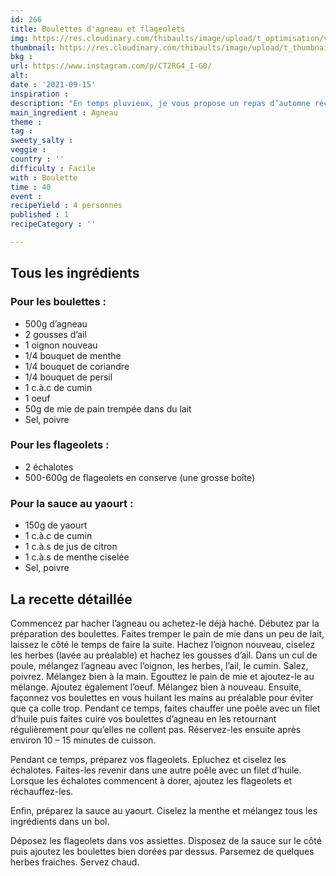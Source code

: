 ```yaml
---
id: 266
title: Boulettes d'agneau et flageolets
img: https://res.cloudinary.com/thibaults/image/upload/t_optimisation/v1631883887/Recipes/20210915_boulettes_agneau_flageolets.jpg
thumbnail: https://res.cloudinary.com/thibaults/image/upload/t_thumbnail_josie/v1631883887/Recipes/20210915_boulettes_agneau_flageolets.jpg
bkg : 
url: https://www.instagram.com/p/CT2RG4_I-G0/
alt: 
date : '2021-09-15'
inspiration : 
description: "En temps pluvieux, je vous propose un repas d’automne réconfortant : boulettes d’agneau, flageolets et sauce au yaourt"
main_ingredient : Agneau
theme : 
tag : 
sweety_salty : 
veggie : 
country : ''
difficulty : Facile
with : Boulette
time : 40
event : 
recipeYield : 4 personnes
published : 1
recipeCategory : ''

---
```


## Tous les ingrédients
### Pour les boulettes :
 - 500g d’agneau
 - 2 gousses d’ail
 - 1 oignon nouveau
 - 1/4 bouquet de menthe
 - 1/4 bouquet de coriandre
 - 1/4 bouquet de persil
 - 1 c.à.c de cumin
 - 1 oeuf
 - 50g de mie de pain trempée dans du lait
 - Sel, poivre

### Pour les flageolets :
 - 2 échalotes
 - 500-600g de flageolets en conserve (une grosse boîte)

### Pour la sauce au yaourt :
 - 150g de yaourt
 - 1 c.à.c de cumin
 - 1 c.à.s de jus de citron
 - 1 c.à.s de menthe ciselée
 - Sel, poivre

## La recette détaillée
Commencez par hacher l’agneau ou achetez-le déjà haché. Débutez par la préparation des boulettes. Faites tremper le pain de mie dans un peu de lait, laissez le côté le temps de faire la suite. Hachez l’oignon nouveau, ciselez les herbes (lavée au préalable) et hachez les gousses d’ail. Dans un cul de poule, mélangez l’agneau avec l’oignon, les herbes, l’ail, le cumin. Salez, poivrez. Mélangez bien à la main. Egouttez le pain de mie et ajoutez-le au mélange. Ajoutez également l’oeuf. Mélangez bien à nouveau. Ensuite, façonnez vos boulettes en vous huilant les mains au préalable pour éviter que ça colle trop. Pendant ce temps, faites chauffer une poêle avec un filet d’huile puis faites cuire vos boulettes d’agneau en les retournant régulièrement pour qu’elles ne collent pas. Réservez-les ensuite après environ 10 – 15 minutes de cuisson.

Pendant ce temps, préparez vos flageolets. Epluchez et ciselez les échalotes. Faites-les revenir dans une autre poêle avec un filet d’huile. Lorsque les échalotes commencent à dorer, ajoutez les flageolets et réchauffez-les.

Enfin, préparez la sauce au yaourt. Ciselez la menthe et mélangez tous les ingrédients dans un bol.

Déposez les flageolets dans vos assiettes. Disposez de la sauce sur le côté puis ajoutez les boulettes bien dorées par dessus. Parsemez de quelques herbes fraiches. Servez chaud.